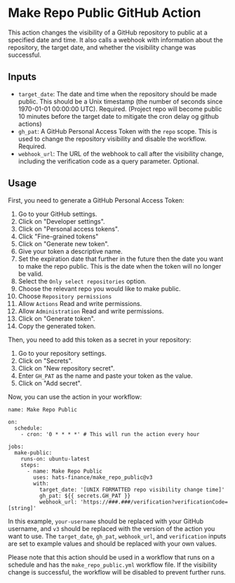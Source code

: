 # Make Repo Public GitHub Action

This action changes the visibility of a GitHub repository to public at a specified date and time. It also calls a webhook with information about the repository, the target date, and whether the visibility change was successful.

## Inputs

- `target_date`: The date and time when the repository should be made public. This should be a Unix timestamp (the number of seconds since 1970-01-01 00:00:00 UTC). Required. (Project repo will become public 10 minutes before the target date to mitigate the cron delay og github actions)
- `gh_pat`: A GitHub Personal Access Token with the `repo` scope. This is used to change the repository visibility and disable the workflow. Required.
- `webhook_url`: The URL of the webhook to call after the visibility change, including the verification code as a query parameter. Optional.

## Usage

First, you need to generate a GitHub Personal Access Token:

1. Go to your GitHub settings.
2. Click on "Developer settings".
3. Click on "Personal access tokens".
4. Click "Fine-grained tokens"
5. Click on "Generate new token".
6. Give your token a descriptive name.
7. Set the expiration date that further in the future then the date you want to make the repo public. This is the date when the token will no longer be valid.
8. Select the `Only select repositories` option.
9. Choose the relevant repo you would like to make public.
10. Choose `Repository permissions`
11. Allow `Actions` Read and write permissions.
12. Allow `Administration` Read and write permissions.
14. Click on "Generate token".
15. Copy the generated token.

Then, you need to add this token as a secret in your repository:

1. Go to your repository settings.
2. Click on "Secrets".
3. Click on "New repository secret".
4. Enter `GH_PAT` as the name and paste your token as the value.
5. Click on "Add secret".

Now, you can use the action in your workflow:
```
name: Make Repo Public

on:
  schedule:
    - cron: '0 * * * *' # This will run the action every hour

jobs:
  make-public:
    runs-on: ubuntu-latest
    steps:
      - name: Make Repo Public
        uses: hats-finance/make_repo_public@v3
        with:
          target_date: '[UNIX FORMATTED repo visibility change time]'
          gh_pat: ${{ secrets.GH_PAT }}
          webhook_url: 'https://###.###/verification?verificationCode=[string]'
```

In this example, `your-username` should be replaced with your GitHub username, and `v3` should be replaced with the version of the action you want to use. The `target_date`, `gh_pat`, `webhook_url`, and `verification` inputs are set to example values and should be replaced with your own values.

Please note that this action should be used in a workflow that runs on a schedule and has the `make_repo_public.yml` workflow file. If the visibility change is successful, the workflow will be disabled to prevent further runs.
